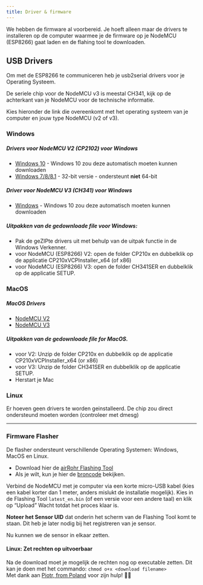 ```yaml
---
title: Driver & firmware
---
```


We hebben de firmware al voorbereid. Je hoeft alleen maar de drivers te installeren op de computer waarmee je de firmware op je NodeMCU (ESP8266) gaat laden en de flahing tool te downloaden.

## USB Drivers
Om met de ESP8266 te communiceren heb je usb2serial drivers voor je Operating Systeem.

De seriele chip voor de NodeMCU v3 is meestal CH341, kijk op de achterkant van je NodeMCU voor de technische informatie.

Kies hieronder de link die overeenkomt met het operating systeem van je computer en jouw type NodeMCU (v2 of v3).

### Windows

##### Drivers voor NodeMCU V2 (CP2102) voor Windows
* [Windows 10](https://www.silabs.com/documents/public/software/CP210x_Universal_Windows_Driver.zip) - Windows 10 zou deze automatisch moeten kunnen downloaden
* [Windows 7/8/8.1](https://www.silabs.com/documents/public/software/CP210x_Windows_Drivers.zip) - 32-bit versie - ondersteunt **niet** 64-bit

##### Driver voor NodeMCU V3 (CH341) voor Windows
* [Windows](http://www.wch.cn/downloads/file/5.html) - Windows 10 zou deze automatisch moeten kunnen downloaden

##### Uitpakken van de gedownloade file voor Windows:
* Pak de geZIPte drivers uit met behulp van de uitpak functie in de Windows Verkenner.
* voor NodeMCU (ESP8266) V2: open de folder CP210x en dubbelklik op de applicatie CP210xVCPInstaller_x64 (of x86)
* voor NodeMCU (ESP8266) V3: open de folder CH341SER en dubbelklik op de applicatie SETUP.

### MacOS

##### MacOS Drivers
* [NodeMCU V2](https://www.silabs.com/documents/public/software/Mac_OSX_VCP_Driver.zip )
* [NodeMCU V3](http://www.wch.cn/downloads/file/178.html) 

#####  Uitpakken van de gedownloade file for MacOS.
* voor V2: Unzip de folder CP210x en dubbelklik op de applicatie CP210xVCPInstaller_x64 (or x86)
* voor V3: Unzip de folder CH341SER en dubbelklik op de applicatie SETUP.
* Herstart je Mac

### Linux
Er hoeven geen drivers te worden geinstalleerd. De chip zou direct ondersteund moeten worden (controleer met dmesg)

---
### Firmware Flasher 
De flasher ondersteunt  verschillende Operating Systemen: Windows, MacOS en Linux.

* Download hier de [airRohr Flashing Tool](http://firmware.sensor.community/airrohr/flashing-tool/)
* Als je wilt, kun je hier de [broncode](https://github.com/opendata-stuttgart/airrohr-firmware-flasher) bekijken.

Verbind de NodeMCU met je computer via een korte micro-USB kabel (kies een kabel korter dan 1 meter, anders mislukt de installatie mogelijk). Kies in de Flashing Tool `latest_en.bin` (of een versie voor een andere taal) en klik op “Upload”
Wacht totdat het proces klaar is. 

**Noteer het Sensor UID** dat onderin het scherm van de Flashing Tool komt te staan. Dit heb je later nodig bij het registreren van je sensor.

Nu kunnen we de sensor in elkaar zetten.

#### Linux: Zet rechten op uitvoerbaar
Na de download moet je mogelijk de rechten nog op executable zetten. Dit kan je doen met het commando: `chmod o+x <download filename>` 
<br>
Met dank aan [Piotr, from Poland](https://dropbox.inf.re/) voor zijn hulp! 🙋‍♂️ 

